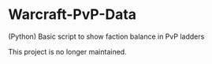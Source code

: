 # Warcraft-PvP-Data
(Python) Basic script to show faction balance in PvP ladders

This project is no longer maintained.

